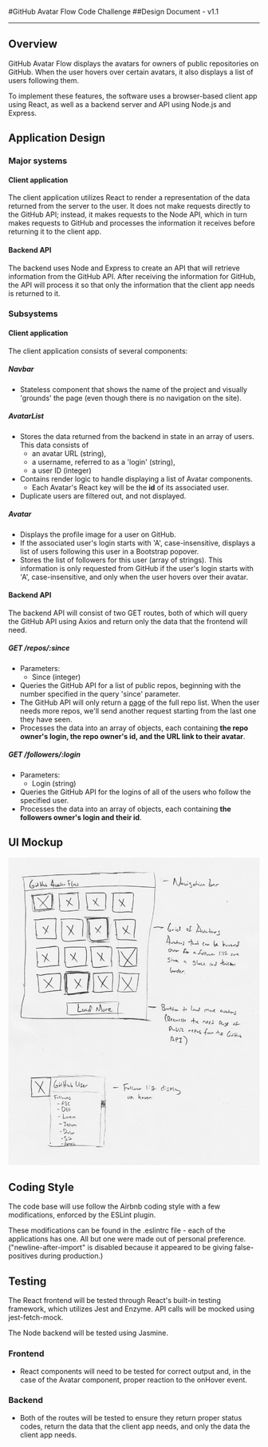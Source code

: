 #GitHub Avatar Flow Code Challenge
##Design Document - v1.1

---

## Overview
GitHub Avatar Flow displays the avatars for owners of public repositories on GitHub. When the user hovers over certain avatars, it also displays a list of users following them. 

To implement these features, the software uses a browser-based client app using React, as well as a backend server and API using Node.js and Express.

## Application Design
### Major systems

#### Client application
The client application utilizes React to render a representation of the data returned from the server to the user. It does not make requests directly to the GitHub API; instead, it makes requests to the Node API, which in turn makes requests to GitHub and processes the information it receives before returning it to the client app.

#### Backend API
The backend uses Node and Express to create an API that will retrieve information from the GitHub API. After receiving the information for GitHub, the API will process it so that only the information that the client app needs is returned to it.

### Subsystems
#### Client application
The client application consists of several components:

##### Navbar
- Stateless component that shows the name of the project and visually 'grounds' the page (even though there is no navigation on the site).

##### AvatarList
- Stores the data returned from the backend in state in an array of users. This data consists of
    - an avatar URL (string), 
    - a username, referred to as a 'login' (string),
    - a user ID (integer)
- Contains render logic to handle displaying a list of Avatar components.
    - Each Avatar's React key will be the **id** of its associated user.
- Duplicate users are filtered out, and not displayed.

##### Avatar
- Displays the profile image for a user on GitHub.
- If the associated user's login starts with 'A', case-insensitive, displays a list of users following this user in a Bootstrap popover.
- Stores the list of followers for this user (array of strings). This information is only requested from GitHub if the user's login starts with 'A', case-insensitive, and only when the user hovers over their avatar.

#### Backend API
The backend API will consist of two GET routes, both of which will query the GitHub API using Axios and return only the data that the frontend will need.

##### GET /repos/:since
- Parameters: 
    - Since (integer)
- Queries the GitHub API for a list of public repos, beginning with the number specified in the query 'since' parameter.
- The GitHub API will only return a [page](https://developer.github.com/v3/guides/traversing-with-pagination/) of the full repo list. When the user needs more repos, we'll send another request starting from the last one they have seen.
- Processes the data into an array of objects, each containing **the repo owner's login, the repo owner's id, and the URL link to their avatar**.

##### GET /followers/:login
- Parameters: 
    - Login (string)
- Queries the GitHub API for the logins of all of the users who follow the specified user.
- Processes the data into an array of objects, each containing **the followers owner's login and their id**.

## UI Mockup
![UI mockup](ui-mockup.jpg "UI mockup")

## Coding Style
The code base will use follow the Airbnb coding style with a few modifications, enforced by the ESLint plugin. 

These modifications can be found in the .eslintrc file - each of the applications has one. All but one were made out of personal preference. ("newline-after-import" is disabled because it appeared to be giving false-positives during production.)

## Testing
The React frontend will be tested through React's built-in testing framework, which utilizes Jest and Enzyme. API calls will be mocked using jest-fetch-mock.

The Node backend will be tested using Jasmine.

### Frontend
- React components will need to be tested for correct output and, in the case of the Avatar component, proper reaction to the onHover event.

### Backend
- Both of the routes will be tested to ensure they return proper status codes, return the data that the client app needs, and only the data the client app needs.
